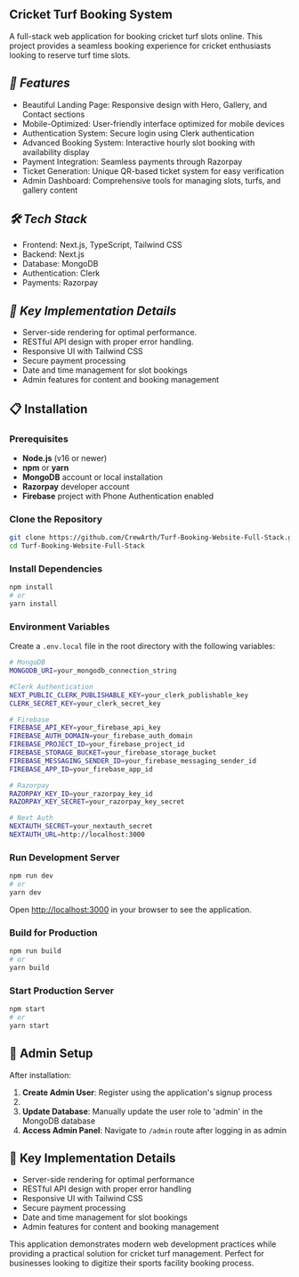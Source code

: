 ## Cricket Turf Booking System
A full-stack web application for booking cricket turf slots online. This project provides a seamless booking experience for cricket enthusiasts looking to reserve turf time slots.

## _🏏 Features_
- Beautiful Landing Page: Responsive design with Hero, Gallery, and Contact sections
- Mobile-Optimized: User-friendly interface optimized for mobile devices
- Authentication System: Secure login using Clerk authentication
- Advanced Booking System: Interactive hourly slot booking with availability display
- Payment Integration: Seamless payments through Razorpay
- Ticket Generation: Unique QR-based ticket system for easy verification
- Admin Dashboard: Comprehensive tools for managing slots, turfs, and gallery content

## _🛠️ Tech Stack_
- Frontend: Next.js, TypeScript, Tailwind CSS
- Backend: Next.js
- Database: MongoDB
- Authentication: Clerk
- Payments: Razorpay

## _📱 Key Implementation Details_
- Server-side rendering for optimal performance.
- RESTful API design with proper error handling.
- Responsive UI with Tailwind CSS
- Secure payment processing
- Date and time management for slot bookings
- Admin features for content and booking management

## 📋 Installation
### Prerequisites
- **Node.js** (v16 or newer)
- **npm** or **yarn**
- **MongoDB** account or local installation
- **Razorpay** developer account
- **Firebase** project with Phone Authentication enabled

### Clone the Repository

```bash
git clone https://github.com/CrewArth/Turf-Booking-Website-Full-Stack.git
cd Turf-Booking-Website-Full-Stack
```

### Install Dependencies

```bash
npm install
# or
yarn install
```

### Environment Variables

Create a `.env.local` file in the root directory with the following variables:
```bash
# MongoDB
MONGODB_URI=your_mongodb_connection_string

#Clerk Authentication
NEXT_PUBLIC_CLERK_PUBLISHABLE_KEY=your_clerk_publishable_key
CLERK_SECRET_KEY=your_clerk_secret_key

# Firebase
FIREBASE_API_KEY=your_firebase_api_key
FIREBASE_AUTH_DOMAIN=your_firebase_auth_domain
FIREBASE_PROJECT_ID=your_firebase_project_id
FIREBASE_STORAGE_BUCKET=your_firebase_storage_bucket
FIREBASE_MESSAGING_SENDER_ID=your_firebase_messaging_sender_id
FIREBASE_APP_ID=your_firebase_app_id

# Razorpay
RAZORPAY_KEY_ID=your_razorpay_key_id
RAZORPAY_KEY_SECRET=your_razorpay_key_secret

# Next Auth
NEXTAUTH_SECRET=your_nextauth_secret
NEXTAUTH_URL=http://localhost:3000
```

### Run Development Server

```bash
npm run dev
# or
yarn dev
```

Open [http://localhost:3000](http://localhost:3000) in your browser to see the application.

### Build for Production

```bash
npm run build
# or
yarn build
```

### Start Production Server

```bash
npm start
# or
yarn start
```

## 🔐 Admin Setup
After installation:
1. **Create Admin User**: Register using the application's signup process
2. 
2. **Update Database**: Manually update the user role to 'admin' in the MongoDB database
3. **Access Admin Panel**: Navigate to `/admin` route after logging in as admin

## 📱 Key Implementation Details
- Server-side rendering for optimal performance
- RESTful API design with proper error handling
- Responsive UI with Tailwind CSS
- Secure payment processing
- Date and time management for slot bookings
- Admin features for content and booking management

This application demonstrates modern web development practices while providing a practical solution for cricket turf management. Perfect for businesses looking to digitize their sports facility booking process.
